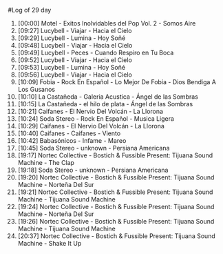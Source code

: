 #Log of 29 day

1. [00:00] Motel - Exitos Inolvidables del Pop Vol. 2 - Somos Aire
1. [09:27] Lucybell - Viajar - Hacia el Cielo
1. [09:29] Lucybell - Lumina - Hoy Soñé
1. [09:48] Lucybell - Viajar - Hacia el Cielo
1. [09:49] Lucybell - Peces - Cuando Respiro en Tu Boca
1. [09:52] Lucybell - Viajar - Hacia el Cielo
1. [09:53] Lucybell - Lumina - Hoy Soñé
1. [09:56] Lucybell - Viajar - Hacia el Cielo
1. [10:09] Fobia - Rock En Español - Lo Mejor De Fobia - Dios Bendiga A Los Gusanos
1. [10:10] La Castañeda - Galeria Acustica - Ángel de las Sombras
1. [10:15] La Castañeda - el hilo de plata - Ángel de las Sombras
1. [10:21] Caifanes - El Nervio Del Volcán - La Llorona
1. [10:24] Soda Stereo - Rock En Español - Musica Ligera
1. [10:29] Caifanes - El Nervio Del Volcán - La Llorona
1. [10:40] Caifanes - Caifanes - Viento
1. [10:42] Babasónicos - Infame - Mareo
1. [10:45] Soda Stereo - unknown - Persiana Americana
1. [19:17] Nortec Collective - Bostich & Fussible Present: Tijuana Sound Machine - The Clap
1. [19:18] Soda Stereo - unknown - Persiana Americana
1. [19:20] Nortec Collective - Bostich & Fussible Present: Tijuana Sound Machine - Norteña Del Sur
1. [19:21] Nortec Collective - Bostich & Fussible Present: Tijuana Sound Machine - Tijuana Sound Machine
1. [19:24] Nortec Collective - Bostich & Fussible Present: Tijuana Sound Machine - Norteña Del Sur
1. [19:26] Nortec Collective - Bostich & Fussible Present: Tijuana Sound Machine - Tijuana Sound Machine
1. [20:37] Nortec Collective - Bostich & Fussible Present: Tijuana Sound Machine - Shake It Up
